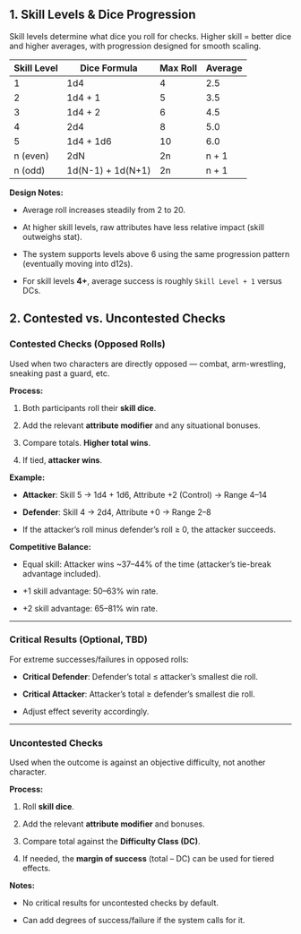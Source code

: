 ## 1. Skill Levels & Dice Progression 

Skill levels determine what dice you roll for checks. Higher skill = better dice and higher averages, with progression designed for smooth scaling.

| Skill Level | Dice Formula      | Max Roll | Average |
| ----------- | ----------------- | -------- | ------- |
| 1           | 1d4               | 4        | 2.5     |
| 2           | 1d4 + 1           | 5        | 3.5     |
| 3           | 1d4 + 2           | 6        | 4.5     |
| 4           | 2d4               | 8        | 5.0     |
| 5           | 1d4 + 1d6         | 10       | 6.0     |
| n (even)    | 2dN               | 2n       | n + 1   |
| n (odd)     | 1d(N-1) + 1d(N+1) | 2n       | n + 1   |


**Design Notes:**

- Average roll increases steadily from 2 to 20.
    
- At higher skill levels, raw attributes have less relative impact (skill outweighs stat).
    
- The system supports levels above 6 using the same progression pattern (eventually moving into d12s).
    
- For skill levels **4+**, average success is roughly `Skill Level + 1` versus DCs.

## 2. Contested vs. Uncontested Checks

### **Contested Checks** (Opposed Rolls)

Used when two characters are directly opposed — combat, arm-wrestling, sneaking past a guard, etc.

**Process:**

1. Both participants roll their **skill dice**.
    
2. Add the relevant **attribute modifier** and any situational bonuses.
    
3. Compare totals. **Higher total wins**.
    
4. If tied, **attacker wins**.
    

**Example:**

- **Attacker**: Skill 5 → 1d4 + 1d6, Attribute +2 (Control) → Range 4–14
    
- **Defender**: Skill 4 → 2d4, Attribute +0 → Range 2–8
    
- If the attacker’s roll minus defender’s roll ≥ 0, the attacker succeeds.
    

**Competitive Balance:**

- Equal skill: Attacker wins ~37–44% of the time (attacker’s tie-break advantage included).
    
- +1 skill advantage: 50–63% win rate.
    
- +2 skill advantage: 65–81% win rate.
    

---

### **Critical Results** (Optional, TBD)

For extreme successes/failures in opposed rolls:

- **Critical Defender**: Defender’s total ≤ attacker’s smallest die roll.
    
- **Critical Attacker**: Attacker’s total ≥ defender’s smallest die roll.
    
- Adjust effect severity accordingly.
    

---

### **Uncontested Checks**

Used when the outcome is against an objective difficulty, not another character.

**Process:**

1. Roll **skill dice**.
    
2. Add the relevant **attribute modifier** and bonuses.
    
3. Compare total against the **Difficulty Class (DC)**.
    
4. If needed, the **margin of success** (total – DC) can be used for tiered effects.
    

**Notes:**

- No critical results for uncontested checks by default.
    
- Can add degrees of success/failure if the system calls for it.